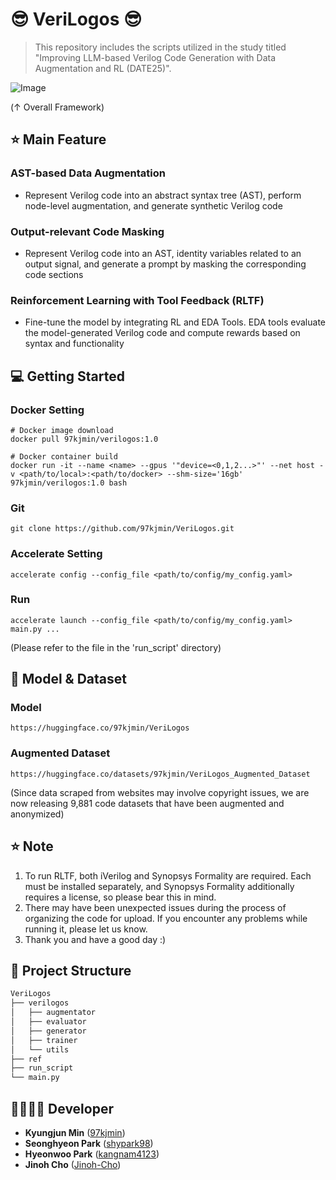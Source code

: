 # 😎 VeriLogos 😎

> This repository includes the scripts utilized in the study titled "Improving LLM-based Verilog Code Generation with Data Augmentation and RL (DATE25)".

![Image](https://github.com/user-attachments/assets/68b5c801-1a32-42a0-8759-2ff2f79a016c)

(↑ Overall Framework)

## ⭐ Main Feature
### AST-based Data Augmentation  
- Represent Verilog code into an abstract syntax tree (AST), perform node-level augmentation, and generate synthetic Verilog code
### Output-relevant Code Masking
- Represent Verilog code into an AST, identity variables related to an output signal, and generate a prompt by masking the corresponding code sections
### Reinforcement Learning with Tool Feedback (RLTF) 
- Fine-tune the model by integrating RL and EDA Tools. EDA tools evaluate the model-generated Verilog code and compute rewards based on syntax and functionality

## 💻 Getting Started
### Docker Setting 
```
# Docker image download 
docker pull 97kjmin/verilogos:1.0

# Docker container build 
docker run -it --name <name> --gpus '"device=<0,1,2...>"' --net host -v <path/to/local>:<path/to/docker> --shm-size='16gb' 97kjmin/verilogos:1.0 bash
```
### Git 
```
git clone https://github.com/97kjmin/VeriLogos.git
```
### Accelerate Setting 
```
accelerate config --config_file <path/to/config/my_config.yaml> 
```
### Run 
```
accelerate launch --config_file <path/to/config/my_config.yaml> main.py ...
```
(Please refer to the file in the 'run_script' directory)

## 📖 Model & Dataset 
### Model
```
https://huggingface.co/97kjmin/VeriLogos
```
### Augmented Dataset 
```
https://huggingface.co/datasets/97kjmin/VeriLogos_Augmented_Dataset
```
(Since data scraped from websites may involve copyright issues, we are now releasing 9,881 code datasets that have been augmented and anonymized)

## ⭐ Note
1. To run RLTF, both iVerilog and Synopsys Formality are required. Each must be installed separately, and Synopsys Formality additionally requires a license, so please bear this in mind.
2. There may have been unexpected issues during the process of organizing the code for upload. If you encounter any problems while running it, please let us know.
3. Thank you and have a good day :)  

## :open_file_folder: Project Structure

```markdown
VeriLogos
├── verilogos
│   ├── augmentator
│   ├── evaluator
│   ├── generator
│   ├── trainer
│   └── utils
├── ref
├── run_script
└── main.py

```

## 👨‍👩‍👧‍👦 Developer
*  **Kyungjun Min** ([97kjmin](https://github.com/97kjmin))
*  **Seonghyeon Park** ([shypark98](https://github.com/shypark98))
*  **Hyeonwoo Park** ([kangnam4123](https://github.com/kangnam4123))
*  **Jinoh Cho** ([Jinoh-Cho](https://github.com/Jinoh-Cho))
